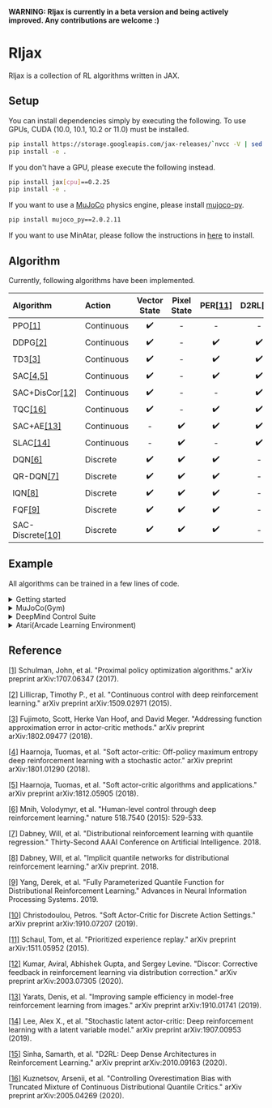 **WARNING: Rljax is currently in a beta version and being actively improved. Any contributions are welcome :)**

# Rljax
Rljax is a collection of RL algorithms written in JAX.

## Setup
You can install dependencies simply by executing the following. To use GPUs, CUDA (10.0, 10.1, 10.2 or 11.0) must be installed.
```bash
pip install https://storage.googleapis.com/jax-releases/`nvcc -V | sed -En "s/.* release ([0-9]*)\.([0-9]*),.*/cuda\1\2/p"`/jaxlib-0.1.55-`python3 -V | sed -En "s/Python ([0-9]*)\.([0-9]*).*/cp\1\2/p"`-none-manylinux2010_x86_64.whl jax==0.2.0
pip install -e .
```

If you don't have a GPU, please execute the following instead.
```bash
pip install jax[cpu]==0.2.25
pip install -e .
```

If you want to use a [MuJoCo](http://mujoco.org/) physics engine, please install [mujoco-py](https://github.com/openai/mujoco-py).
```bash
pip install mujoco_py==2.0.2.11
```

If you want to use MinAtar, please follow the instructions in [here](https://github.com/kenjyoung/MinAtar) to install.

## Algorithm
Currently, following algorithms have been implemented.

|**Algorithm**|**Action**|**Vector State**|**Pixel State**|**PER**[[11]](#reference)|**D2RL**[[15]](#reference)|
| :--         | :--      | :--:           | :--:          | :--:                    |:--:                      |
| PPO[[1]](#reference)        | Continuous | :heavy_check_mark: | - | -                  | -                  |
| DDPG[[2]](#reference)       | Continuous | :heavy_check_mark: | - | :heavy_check_mark: | :heavy_check_mark: |
| TD3[[3]](#reference)        | Continuous | :heavy_check_mark: | - | :heavy_check_mark: | :heavy_check_mark: |
| SAC[[4,5]](#reference)      | Continuous | :heavy_check_mark: | - | :heavy_check_mark: | :heavy_check_mark: |
| SAC+DisCor[[12]](#reference)| Continuous | :heavy_check_mark: | - | -                  | :heavy_check_mark: |
| TQC[[16]](#reference)       | Continuous | :heavy_check_mark: | - | :heavy_check_mark: | :heavy_check_mark: |
| SAC+AE[[13]](#reference)    | Continuous | - | :heavy_check_mark: | :heavy_check_mark: | :heavy_check_mark: |
| SLAC[[14]](#reference)      | Continuous | - | :heavy_check_mark: | -                  | :heavy_check_mark: |
| DQN[[6]](#reference)          | Discrete   | :heavy_check_mark: | :heavy_check_mark: | :heavy_check_mark: | - |
| QR-DQN[[7]](#reference)       | Discrete   | :heavy_check_mark: | :heavy_check_mark: | :heavy_check_mark: | - |
| IQN[[8]](#reference)          | Discrete   | :heavy_check_mark: | :heavy_check_mark: | :heavy_check_mark: | - |
| FQF[[9]](#reference)          | Discrete   | :heavy_check_mark: | :heavy_check_mark: | :heavy_check_mark: | - |
| SAC-Discrete[[10]](#reference)| Discrete   | :heavy_check_mark: | :heavy_check_mark: | :heavy_check_mark: | - |

## Example
All algorithms can be trained in a few lines of code.

<details>
<summary>Getting started</summary>

Here is a quick example of how to train DQN on `CartPole-v0`.

```Python
import gym

from rljax.algorithm import DQN
from rljax.trainer import Trainer

NUM_AGENT_STEPS = 20000
SEED = 0

env = gym.make("CartPole-v0")
env_test = gym.make("CartPole-v0")

algo = DQN(
    num_agent_steps=NUM_AGENT_STEPS,
    state_space=env.observation_space,
    action_space=env.action_space,
    seed=SEED,
    batch_size=256,
    start_steps=1000,
    update_interval=1,
    update_interval_target=400,
    eps_decay_steps=0,
    loss_type="l2",
    lr=1e-3,
)

trainer = Trainer(
    env=env,
    env_test=env_test,
    algo=algo,
    log_dir="/tmp/rljax/dqn",
    num_agent_steps=NUM_AGENT_STEPS,
    eval_interval=1000,
    seed=SEED,
)
trainer.train()
```

</details>

<details>
<summary>MuJoCo(Gym)</summary>

I benchmarked my implementations in some environments from MuJoCo's `-v3` task suite, following [Spinning Up's benchmarks](https://spinningup.openai.com/en/latest/spinningup/bench.html) ([code](https://github.com/ku2482/rljax/blob/master/examples/mujoco)). In TQC, I set num_quantiles_to_drop to 0 for HalfCheetath-v3 and 2 for other environments. Note that I benchmarked with 3M agent steps, not 5M agent steps as in TQC's paper.

<img src="https://user-images.githubusercontent.com/37267851/97766058-2d89a700-1b58-11eb-9266-29c3605f7d6c.png" title="HalfCheetah-v3" width=400><img src="https://user-images.githubusercontent.com/37267851/97766061-2e223d80-1b58-11eb-94a0-44efb7e5d9b7.png" title="Walker2d-v3" width=400>
<img src="https://user-images.githubusercontent.com/37267851/97766056-2c587a00-1b58-11eb-9844-d704657857f8.png" title="Swimmer-v3" width=400><img src="https://user-images.githubusercontent.com/37267851/97766062-2ebad400-1b58-11eb-8cf1-6d3bd338c414.png" title="Ant-v3" width=400>

</details>

<details>
<summary>DeepMind Control Suite</summary>

I benchmarked SAC+AE and SLAC implementations in some environments from DeepMind Control Suite ([code](https://github.com/ku2482/rljax/blob/master/examples/dm_control)). Note that the horizontal axis represents the environment step, which is obtained by multiplying agent_step by action_repeat. I set action_repeat to 4 for cheetah-run and 2 for walker-walk.

<img src="https://user-images.githubusercontent.com/37267851/97359828-b7c7d600-18e0-11eb-8c79-852624dfa1e8.png" title="cheetah-run" width=400><img src="https://user-images.githubusercontent.com/37267851/97359825-b696a900-18e0-11eb-88e2-b532076de7e8.png" title="walker-walk" width=400>

</details>

<details>
<summary>Atari(Arcade Learning Environment)</summary>

I benchmarked SAC-Discrete implementation in `MsPacmanNoFrameskip-v4` from the Arcade Learning Environment(ALE) ([code](https://github.com/ku2482/rljax/blob/master/examples/atari)). Note that the horizontal axis represents the environment step, which is obtained by multiplying agent_step by 4.

<img src="https://user-images.githubusercontent.com/37267851/97410160-0e193100-1942-11eb-8056-df445eb6f5e9.png" title="MsPacmanNoFrameskip-v4" width=400>

</details>

## Reference
[[1]](https://arxiv.org/abs/1707.06347) Schulman, John, et al. "Proximal policy optimization algorithms." arXiv preprint arXiv:1707.06347 (2017).

[[2]](https://arxiv.org/abs/1509.02971) Lillicrap, Timothy P., et al. "Continuous control with deep reinforcement learning." arXiv preprint arXiv:1509.02971 (2015).

[[3]](https://arxiv.org/abs/1802.09477) Fujimoto, Scott, Herke Van Hoof, and David Meger. "Addressing function approximation error in actor-critic methods." arXiv preprint arXiv:1802.09477 (2018).

[[4]](https://arxiv.org/abs/1801.01290) Haarnoja, Tuomas, et al. "Soft actor-critic: Off-policy maximum entropy deep reinforcement learning with a stochastic actor." arXiv preprint arXiv:1801.01290 (2018).

[[5]](https://arxiv.org/abs/1812.05905) Haarnoja, Tuomas, et al. "Soft actor-critic algorithms and applications." arXiv preprint arXiv:1812.05905 (2018).

[[6]](https://www.nature.com/articles/nature14236?wm=book_wap_0005) Mnih, Volodymyr, et al. "Human-level control through deep reinforcement learning." nature 518.7540 (2015): 529-533.

[[7]](https://arxiv.org/abs/1710.10044) Dabney, Will, et al. "Distributional reinforcement learning with quantile regression." Thirty-Second AAAI Conference on Artificial Intelligence. 2018.

[[8]](https://arxiv.org/abs/1806.06923) Dabney, Will, et al. "Implicit quantile networks for distributional reinforcement learning." arXiv preprint. 2018.

[[9]](https://arxiv.org/abs/1911.02140) Yang, Derek, et al. "Fully Parameterized Quantile Function for Distributional Reinforcement Learning." Advances in Neural Information Processing Systems. 2019.

[[10]](https://arxiv.org/abs/1910.07207) Christodoulou, Petros. "Soft Actor-Critic for Discrete Action Settings." arXiv preprint arXiv:1910.07207 (2019).

[[11]](https://arxiv.org/abs/1511.05952) Schaul, Tom, et al. "Prioritized experience replay." arXiv preprint arXiv:1511.05952 (2015).

[[12]](https://arxiv.org/abs/2003.07305) Kumar, Aviral, Abhishek Gupta, and Sergey Levine. "Discor: Corrective feedback in reinforcement learning via distribution correction." arXiv preprint arXiv:2003.07305 (2020).

[[13]](https://arxiv.org/abs/1910.01741) Yarats, Denis, et al. "Improving sample efficiency in model-free reinforcement learning from images." arXiv preprint arXiv:1910.01741 (2019).

[[14]](https://arxiv.org/abs/1907.00953) Lee, Alex X., et al. "Stochastic latent actor-critic: Deep reinforcement learning with a latent variable model." arXiv preprint arXiv:1907.00953 (2019).

[[15]](https://arxiv.org/abs/2010.09163) Sinha, Samarth, et al. "D2RL: Deep Dense Architectures in Reinforcement Learning." arXiv preprint arXiv:2010.09163 (2020).

[[16]](https://arxiv.org/abs/2005.04269) Kuznetsov, Arsenii, et al. "Controlling Overestimation Bias with Truncated Mixture of Continuous Distributional Quantile Critics." arXiv preprint arXiv:2005.04269 (2020).